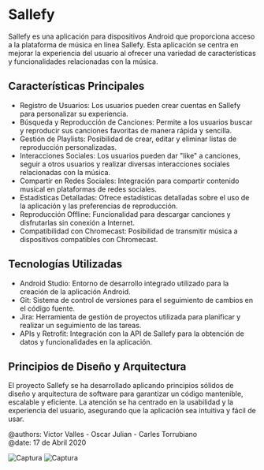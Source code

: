 # Sallefy

Sallefy es una aplicación para dispositivos Android que proporciona acceso a la plataforma de música en línea Sallefy. Esta aplicación se centra en mejorar la experiencia del usuario al ofrecer una variedad de características y funcionalidades relacionadas con la música.

## Características Principales
- Registro de Usuarios: Los usuarios pueden crear cuentas en Sallefy para personalizar su experiencia.
- Búsqueda y Reproducción de Canciones: Permite a los usuarios buscar y reproducir sus canciones favoritas de manera rápida y sencilla.
- Gestión de Playlists: Posibilidad de crear, editar y eliminar listas de reproducción personalizadas.
- Interacciones Sociales: Los usuarios pueden dar "like" a canciones, seguir a otros usuarios y realizar diversas interacciones sociales relacionadas con la música.
- Compartir en Redes Sociales: Integración para compartir contenido musical en plataformas de redes sociales.
- Estadísticas Detalladas: Ofrece estadísticas detalladas sobre el uso de la aplicación y las preferencias de reproducción.
- Reproducción Offline: Funcionalidad para descargar canciones y disfrutarlas sin conexión a Internet.
- Compatibilidad con Chromecast: Posibilidad de transmitir música a dispositivos compatibles con Chromecast.

## Tecnologías Utilizadas
- Android Studio: Entorno de desarrollo integrado utilizado para la creación de la aplicación Android.
- Git: Sistema de control de versiones para el seguimiento de cambios en el código fuente.
- Jira: Herramienta de gestión de proyectos utilizada para planificar y realizar un seguimiento de las tareas.
- APIs y Retrofit: Integración con la API de Sallefy para la obtención de datos y funcionalidades en la aplicación.

## Principios de Diseño y Arquitectura
El proyecto Sallefy se ha desarrollado aplicando principios sólidos de diseño y arquitectura de software para garantizar un código mantenible, escalable y eficiente. La atención se ha centrado en la usabilidad y la experiencia del usuario, asegurando que la aplicación sea intuitiva y fácil de usar.

@authors: Victor Valles - Oscar Julian - Carles Torrubiano  
@date: 17 de Abril 2020 

![Captura](https://github.com/oscarjuly23/Sallefy/assets/39187459/9f7b7ba7-f4af-4019-b295-0730b07fb992)
![Captura](https://github.com/oscarjuly23/Sallefy/assets/39187459/c17b8c2d-7ccf-4dd1-8d34-f49c3b3cbf17)
